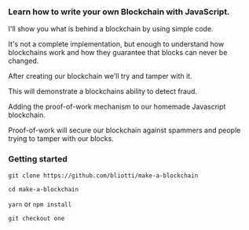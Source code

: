### Learn how to write your own Blockchain with JavaScript.

I'll show you what is behind a blockchain by using simple code.

It's not a complete implementation, but enough to understand how blockchains
work and how they guarantee that blocks can never be changed.

After creating our blockchain we'll try and tamper with it.

This will demonstrate a blockchains ability to detect fraud.

Adding the proof-of-work mechanism to our homemade Javascript blockchain.

Proof-of-work will secure our blockchain against spammers and people trying to
tamper with our blocks.

### Getting started

`git clone https://github.com/bliotti/make-a-blockchain`

`cd make-a-blockchain`

`yarn` or `npm install`

`git checkout one`

